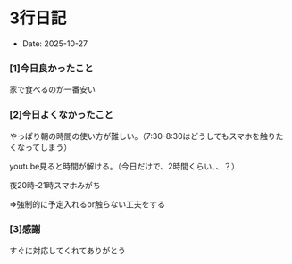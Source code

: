 # 3行日記

- Date: 2025-10-27

### [1]今日良かったこと

家で食べるのが一番安い



### [2]今日よくなかったこと

やっぱり朝の時間の使い方が難しい。（7:30-8:30はどうしてもスマホを触りたくなってしまう）

youtube見ると時間が解ける。（今日だけで、2時間くらい、、？）

夜20時-21時スマホみがち

⇒強制的に予定入れるor触らない工夫をする





### [3]感謝

すぐに対応してくれてありがとう

